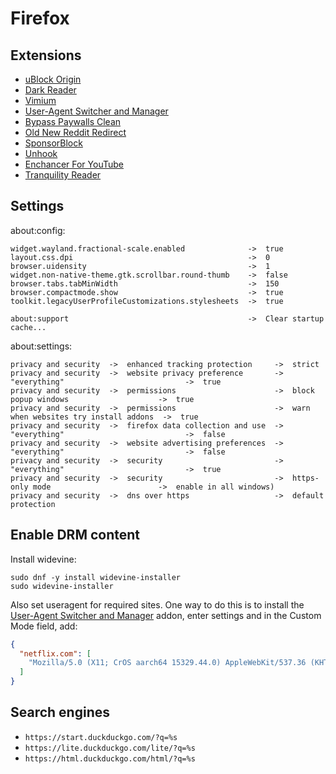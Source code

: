 # Firefox

## Extensions

* [uBlock Origin](https://github.com/gorhill/uBlock)
* [Dark Reader](https://github.com/darkreader/darkreader)
* [Vimium](https://github.com/philc/vimium)
* [User-Agent Switcher and Manager](https://github.com/ray-lothian/UserAgent-Switcher)
* [Bypass Paywalls Clean](https://gitlab.com/magnolia1234/bypass-paywalls-firefox-clean)
* [Old New Reddit Redirect](https://github.com/LightningW9/old-new-reddit-redirect)
* [SponsorBlock](https://github.com/ajayyy/SponsorBlock)
* [Unhook](https://unhook.app)
* [Enchancer For YouTube](https://www.mrfdev.com/enhancer-for-youtube)
* [Tranquility Reader](https://github.com/ushnisha/tranquility-reader-webextensions)

## Settings

about:config:

```
widget.wayland.fractional-scale.enabled              ->  true
layout.css.dpi                                       ->  0
browser.uidensity                                    ->  1
widget.non-native-theme.gtk.scrollbar.round-thumb    ->  false
browser.tabs.tabMinWidth                             ->  150
browser.compactmode.show                             ->  true
toolkit.legacyUserProfileCustomizations.stylesheets  ->  true

about:support                                        ->  Clear startup cache...
```

about:settings:

```
privacy and security  ->  enhanced tracking protection     ->  strict
privacy and security  ->  website privacy preference       ->  "everything"                           ->  true
privacy and security  ->  permissions                      ->  block popup windows                    ->  true
privacy and security  ->  permissions                      ->  warn when websites try install addons  ->  true
privacy and security  ->  firefox data collection and use  ->  "everything"                           ->  false
privacy and security  ->  website advertising preferences  ->  "everything"                           ->  false
privacy and security  ->  security                         ->  "everything"                           ->  true
privacy and security  ->  security                         ->  https-only mode                        ->  enable in all windows)
privacy and security  ->  dns over https                   ->  default protection
```

## Enable DRM content

Install widevine:

```
sudo dnf -y install widevine-installer
sudo widevine-installer
```

Also set useragent for required sites. One way to do this is to install the [User-Agent Switcher and Manager](https://github.com/ray-lothian/UserAgent-Switcher) addon, enter settings and in the Custom Mode field, add:

```json
{
  "netflix.com": [
    "Mozilla/5.0 (X11; CrOS aarch64 15329.44.0) AppleWebKit/537.36 (KHTML, like Gecko) Chrome/111.0.0.0 Safari/537.36"
  ]
}
```

## Search engines

* `https://start.duckduckgo.com/?q=%s`
* `https://lite.duckduckgo.com/lite/?q=%s`
* `https://html.duckduckgo.com/html/?q=%s`
